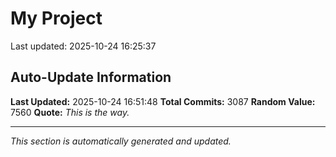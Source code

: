 # My Project


Last updated: 2025-10-24 16:25:37






















































































































































































































































































































































































































































































































































































































































































































































































































































































































































































































































































































































































































































































































































































































































































































































































































































































































































































































































































































































































































































































































































































































































































































































































































































































































































































































































































































































































































































































































































































































































































































































































































































































































































































































































































































































































































## Auto-Update Information

**Last Updated:** 2025-10-24 16:51:48
**Total Commits:** 3087
**Random Value:** 7560
**Quote:** _This is the way._

---
_This section is automatically generated and updated._